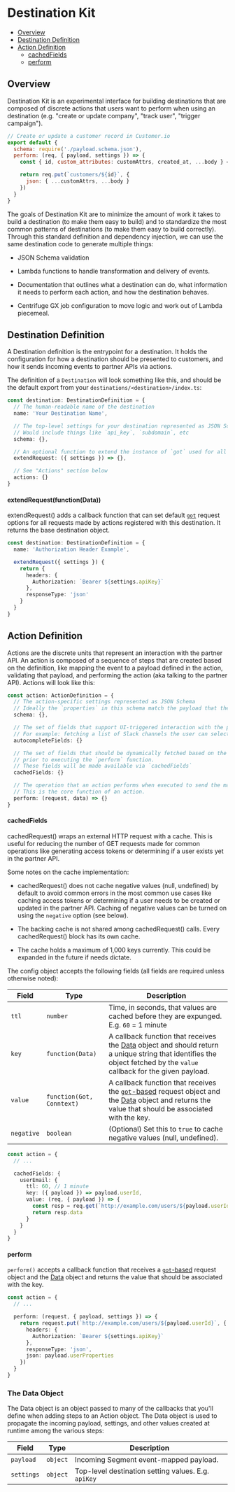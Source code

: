 # Destination Kit

<!-- ./node_modules/.bin/markdown-toc -i ./lib/destination-kit/README.md -->

<!-- toc -->

- [Overview](#overview)
- [Destination Definition](#destination-definition)
- [Action Definition](#action-definition)
  - [cachedFields](#cachedfields)
  - [perform](#perform)

<!-- tocstop -->

## Overview

Destination Kit is an experimental interface for building destinations that are composed of
discrete actions that users want to perform when using an destination (e.g. "create or update
company", "track user", "trigger campaign").

```js
// Create or update a customer record in Customer.io
export default {
  schema: require('./payload.schema.json'),
  perform: (req, { payload, settings }) => {
    const { id, custom_attributes: customAttrs, created_at, ...body } = payload

    return req.put(`customers/${id}`, {
      json: { ...customAttrs, ...body }
    })
  }
}
```

The goals of Destination Kit are to minimize the amount of work it takes to build a destination (to
make them easy to build) and to standardize the most common patterns of destinations (to make them
easy to build correctly). Through this standard definition and dependency injection, we can use the same destination code to generate multiple things:

- JSON Schema validation

- Lambda functions to handle transformation and delivery of events.

- Documentation that outlines what a destination can do, what information it needs to perform each
  action, and how the destination behaves.

- Centrifuge GX job configuration to move logic and work out of Lambda piecemeal.

## Destination Definition

A Destination definition is the entrypoint for a destination. It holds the configuration for how a destination should be presented to customers, and how it sends incoming events to partner APIs via actions.

The definition of a `Destination` will look something like this, and should be the default export from your `destinations/<destination>/index.ts`:

```ts
const destination: DestinationDefinition = {
  // The human-readable name of the destination
  name: 'Your Destination Name',

  // The top-level settings for your destination represented as JSON Schema
  // Would include things like `api_key`, `subdomain`, etc
  schema: {},

  // An optional function to extend the instance of `got` used for all actions
  extendRequest: ({ settings }) => {},

  // See "Actions" section below
  actions: {}
}
```

#### extendRequest(function(Data))

extendRequest() adds a callback function that can set default
[`got`](https://github.com/sindresorhus/got) request options for all requests made by actions
registered with this destination. It returns the base destination object.

```ts
const destination: DestinationDefinition = {
  name: 'Authorization Header Example',

  extendRequest({ settings }) {
    return {
      headers: {
        Authorization: `Bearer ${settings.apiKey}`
      },
      responseType: 'json'
    }
  }
}
```

## Action Definition

Actions are the discrete units that represent an interaction with the partner API.
An action is composed of a sequence of steps that are created based on the definition,
like mapping the event to a payload defined in the action, validating that payload, and
performing the action (aka talking to the partner API). Actions will look like this:

```ts
const action: ActionDefinition = {
  // The action-specific settings represented as JSON Schema
  // Ideally the `properties` in this schema match the payload that the partner API expects
  schema: {},

  // The set of fields that support UI-triggered interaction with the partner API to fetch choices (using the authenticated account)
  // For example: fetching a list of Slack channels the user can select
  autocompleteFields: {}

  // The set of fields that should be dynamically fetched based on the mapped payload
  // prior to executing the `perform` function.
  // These fields will be made available via `cachedFields`
  cachedFields: {}

  // The operation that an action performs when executed to send the mapped payload to the partner API
  // This is the core function of an action.
  perform: (request, data) => {}
}
```

#### cachedFields

cachedRequest() wraps an external HTTP request with a cache. This is useful for reducing the number
of GET requests made for common operations like generating access tokens or determining if a user
exists yet in the partner API.

Some notes on the cache implementation:

- cachedRequest() does not cache negative values (null, undefined) by default to avoid common errors
  in the most common use cases like caching access tokens or determining if a user needs to be
  created or updated in the partner API. Caching of negative values can be turned on using the
  `negative` option (see below).

- The backing cache is not shared among cachedRequest() calls. Every cachedRequest() block has its
  own cache.

- The cache holds a maximum of 1,000 keys currently. This could be expanded in the future if needs dictate.

The config object accepts the following fields (all fields are required unless otherwise noted):

| Field      | Type                      | Description                                                                                                                                                                                                   |
| ---------- | ------------------------- | ------------------------------------------------------------------------------------------------------------------------------------------------------------------------------------------------------------- |
| `ttl`      | `number`                  | Time, in seconds, that values are cached before they are expunged. E.g. `60` = 1 minute                                                                                                                       |
| `key`      | `function(Data)`          | A callback function that receives the [Data](#the-data-object) object and should return a unique string that identifies the object fetched by the `value` callback for the given payload.                     |
| `value`    | `function(Got, Conntext)` | A callback function that receives the [`got`-based](https://github.com/sindresorhus/got) request object and the [Data](#the-data-object) object and returns the value that should be associated with the key. |
| `negative` | `boolean`                 | (Optional) Set this to `true` to cache negative values (null, undefined).                                                                                                                                     |

```ts
const action = {
  // ...

  cachedFields: {
    userEmail: {
      ttl: 60, // 1 minute
      key: ({ payload }) => payload.userId,
      value: (req, { payload }) => {
        const resp = req.get(`http://example.com/users/${payload.userId}`)
        return resp.data
      }
    }
  }
}
```

#### perform

`perform()` accepts a callback function that receives a [`got`-based](https://github.com/sindresorhus/got) request object and the [Data](#the-data-object)
object and returns the value that should be associated with the key.

```ts
const action = {
  // ...

  perform: (request, { payload, settings }) => {
    return request.put(`http://example.com/users/${payload.userId}`, {
      headers: {
        Authorization: `Bearer ${settings.apiKey}`
      },
      responseType: 'json',
      json: payload.userProperties
    })
  }
}
```

### The Data Object

The Data object is an object passed to many of the callbacks that you'll define when adding steps
to an Action object. The Data object is used to propagate the incoming payload, settings, and
other values created at runtime among the various steps:

| Field      | Type     | Description                                         |
| ---------- | -------- | --------------------------------------------------- |
| `payload`  | `object` | Incoming Segment event-mapped payload.              |
| `settings` | `object` | Top-level destination setting values. E.g. `apiKey` |
